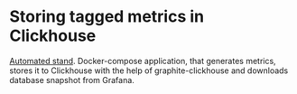 # Storing tagged metrics in Clickhouse

[Automated stand](https://github.com/QratorLabs/inclickdb/blob/master/stand/README.md). Docker-compose application, that generates metrics, stores it to Clickhouse with the help of graphite-clickhouse and downloads database snapshot from Grafana.
